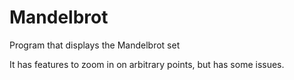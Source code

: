 # Mandelbrot
Program that displays the Mandelbrot set

It has features to zoom in on arbitrary points, but has some issues.
